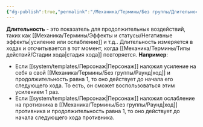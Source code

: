 ```yaml
---
{"dg-publish":true,"permalink":"/Механика/Термины/Без группы/Длительность/","noteIcon":"","created":"2025-08-21T13:47:44.618+03:00","updated":"2025-09-04T08:31:18.168+03:00"}
---
```




**Длительность** - это показатель для продолжительных воздействий, таких как [[Механика/Термины/Эффекты и статусы/Негативные эффекты\|усиление или ослабление]] и т.д.. Длительность измеряется в ходах и отсчитывается в тот момент, когда [[Механика/Термины/Типы действий/Стадии хода\|стадия хода]] повторяется. 
**Например**:
- Если [[system/templates/Персонаж\|Персонаж]] наложил усиление на себя в свой [[Механика/Термины/Без группы/Раунд\|ход]] и продолжительность равна 1, то оно действует до начала его следующего хода. То есть, он сможет воспользоваться этим усилением 1 раз. 
- Если [[system/templates/Персонаж\|Персонаж]] наложил ослабление на противника в [[Механика/Термины/Без группы/Раунд\|ход]] противника и продолжительность равна 1, то оно действует до начала следующего хода противника. 
